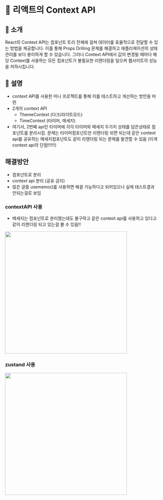 # 🚀 리액트의 Context API 

## 📌 소개  
React의 Context API는 컴포넌트 트리 전체에 걸쳐 데이터를 효율적으로 전달할 수 있는 방법을 제공합니다. 이를 통해 Props Drilling 문제를 해결하고 애플리케이션의 상태관리를 보다 용이하게 할 수 있습니다.
그러나 Context API에서 값이 변경될 때마다 해당 Context를 사용하는 모든 컴포넌트가 불필요한 리렌더링을 일으켜 웹사이트의 성능을 저하시킵니다.

## 🎯 설명
- context API를 사용한 미니 프로젝트를 통해 이를 테스트하고 개선하는 방안을 마련
- 2개의 context API
  - ThemeContext (다크/라이트모드)
  - TimeContext (타이머, 메세지)
- 여기서, 2번째 api인 타이머에 각각 타이머와 메세지 두가지 상태를 담은상태로 컴포넌트를 분리시킴. 문제는 타이머컴포넌트만 리렌더링 되면 되는데 같은 context api를 공유하는 메세지컴포넌트도 같이 리렌더링 되는 문제를 발견할 수 있음 (이게 context api의 단점!!!!!!)

## 해결방안
- 컴포넌트로 분리
- context api 분리 (공유 금지)
- 많은 글중 usememo()를 사용하면 해결 가능하다고 되어있으나 실제 테스트결과 안되는걸로 보임
  
### contextAPI 사용
- 메세지는 컴포넌트로 분리했는데도 불구하고 같은 context api를 사용하고 있다고 같이 리렌더링 되고 있는걸 볼 수 있음!!
<image src="./src/assets/readme/context.jpg" width="400px" />

### zustand 사용
<image src="./src/assets/readme/zustand.jpg" width="400px" />


